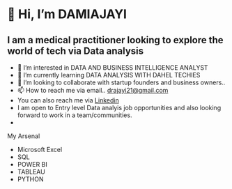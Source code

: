 # 👋 Hi, I’m DAMIAJAYI #
## I am a medical practitioner looking to explore the world of tech via Data analysis ##
- 👀 I’m interested in DATA AND BUSINESS INTELLIGENCE ANALYST
- 🌱 I’m currently learning DATA ANALYSIS WITH DAHEL TECHIES
- 💞️ I’m looking to collaborate with  startup founders and business owners..
- 📫 How to reach me via email.. drajayi21@gmail.com
- You can also reach me via [Linkedin](https://www.linkedin.com/in/dr-oluwadamilare-philip-ajayi-b9868b252?utm_source=share&utm_campaign=share_via&utm_content=profile&utm_medium=ios_app)
- I am open to Entry level Data analyis job opportunities and also looking forward to work in a team/communities.
- 
My Arsenal
- Microsoft Excel
- SQL
- POWER BI
- TABLEAU
- PYTHON

<!---
damiajayi23/damiajayi23 is a ✨ special ✨ repository because its `README.md` (this file) appears on your GitHub profile.
You can click the Preview link to take a look at your changes.
--->
